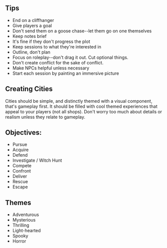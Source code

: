 ## Tips
- End on a cliffhanger
- Give players a goal
- Don't send them on a goose chase--let them go on one themselves
- Keep notes brief
- It's fine if they don't progress the plot
- Keep sessions to what they're interested in
- Outline, don't plan
- Focus on roleplay--don't drag it out. Cut optional things.
- Don't create conflict for the sake of conflict.
- Make NPCs helpful unless necessary
- Start each session by painting an immersive picture

## Creating Cities
Cities should be simple, and distinctly themed with a visual component, that's gameplay first. It should be filled with cool themed experiences that appeal to your players (not all shops). Don't worry too much about details or realism unless they relate to gameplay.

## Objectives:
- Pursue
- Acquire
- Defend
- Investigate / Witch Hunt
- Compete
- Confront
- Deliver
- Rescue
- Escape

## Themes
- Adventurous
- Mysterious
- Thrilling
- Light-hearted
- Spooky
- Horror